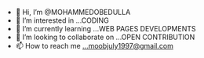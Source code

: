 - 👋 Hi, I’m @MOHAMMEDOBEDULLA
- 👀 I’m interested in ...CODING
- 🌱 I’m currently learning ...WEB PAGES DEVELOPMENTS
- 💞️ I’m looking to collaborate on ...OPEN CONTRIBUTION
- 📫 How to reach me ...moobjuly1997@gmail.com

<!---
MOHAMMEDOBEDULLA/MOHAMMEDOBEDULLA is a ✨ special ✨ repository because its `README.md` (this file) appears on your GitHub profile.
You can click the Preview link to take a look at your changes.
--->
